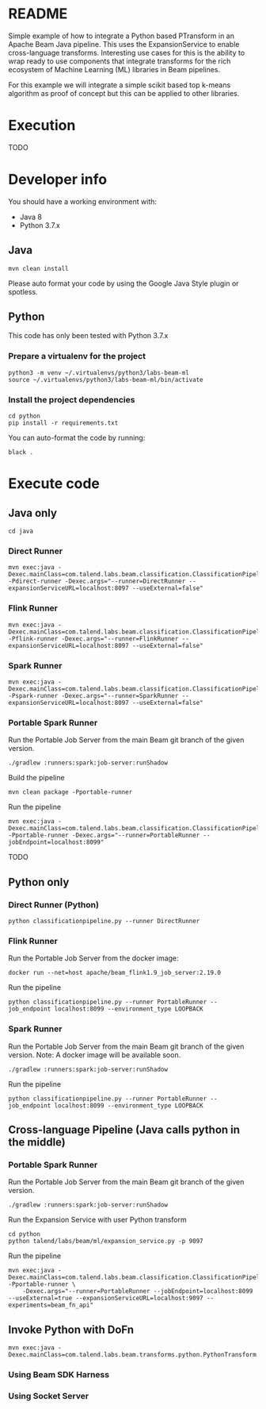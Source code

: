 README
======

Simple example of how to integrate a Python based PTransform in an Apache Beam Java pipeline. This uses the ExpansionService to enable cross-language transforms. Interesting use cases for this is the ability to wrap ready to use components that integrate transforms for the rich ecosystem of Machine Learning (ML) libraries in Beam pipelines.

For this example we will integrate a simple scikit based top k-means algorithm as proof of concept but this can be applied to other libraries.

# Execution

TODO

# Developer info

You should have a working environment with:

- Java 8
- Python 3.7.x

## Java

    mvn clean install

Please auto format your code by using the Google Java Style plugin or spotless.

## Python

This code has only been tested with Python 3.7.x

### Prepare a virtualenv for the project

    python3 -m venv ~/.virtualenvs/python3/labs-beam-ml
    source ~/.virtualenvs/python3/labs-beam-ml/bin/activate

### Install the project dependencies

    cd python
    pip install -r requirements.txt

You can auto-format the code by running:

    black .

# Execute code

## Java only

    cd java

### Direct Runner

    mvn exec:java -Dexec.mainClass=com.talend.labs.beam.classification.ClassificationPipeline -Pdirect-runner -Dexec.args="--runner=DirectRunner --expansionServiceURL=localhost:8097 --useExternal=false"

### Flink Runner

    mvn exec:java -Dexec.mainClass=com.talend.labs.beam.classification.ClassificationPipeline -Pflink-runner -Dexec.args="--runner=FlinkRunner --expansionServiceURL=localhost:8097 --useExternal=false"

### Spark Runner

    mvn exec:java -Dexec.mainClass=com.talend.labs.beam.classification.ClassificationPipeline -Pspark-runner -Dexec.args="--runner=SparkRunner --expansionServiceURL=localhost:8097 --useExternal=false"

### Portable Spark Runner

Run the Portable Job Server from the main Beam git branch of the given version.

    ./gradlew :runners:spark:job-server:runShadow

Build the pipeline
    
    mvn clean package -Pportable-runner
    
Run the pipeline

    mvn exec:java -Dexec.mainClass=com.talend.labs.beam.classification.ClassificationPipeline -Pportable-runner -Dexec.args="--runner=PortableRunner --jobEndpoint=localhost:8099"


TODO

## Python only

### Direct Runner (Python)

    python classificationpipeline.py --runner DirectRunner

### Flink Runner

Run the Portable Job Server from the docker image:

    docker run --net=host apache/beam_flink1.9_job_server:2.19.0

Run the pipeline

    python classificationpipeline.py --runner PortableRunner --job_endpoint localhost:8099 --environment_type LOOPBACK

### Spark Runner

Run the Portable Job Server from the main Beam git branch of the given version.
Note: A docker image will be available soon.

    ./gradlew :runners:spark:job-server:runShadow

Run the pipeline

    python classificationpipeline.py --runner PortableRunner --job_endpoint localhost:8099 --environment_type LOOPBACK

## Cross-language Pipeline (Java calls python in the middle)

### Portable Spark Runner

Run the Portable Job Server from the main Beam git branch of the given version.

    ./gradlew :runners:spark:job-server:runShadow

Run the Expansion Service with user Python transform

    cd python
    python talend/labs/beam/ml/expansion_service.py -p 9097
     
Run the pipeline
     
    mvn exec:java -Dexec.mainClass=com.talend.labs.beam.classification.ClassificationPipeline -Pportable-runner \
        -Dexec.args="--runner=PortableRunner --jobEndpoint=localhost:8099 --useExternal=true --expansionServiceURL=localhost:9097 --experiments=beam_fn_api"
    

## Invoke Python with DoFn

    mvn exec:java -Dexec.mainClass=com.talend.labs.beam.transforms.python.PythonTransform

### Using Beam SDK Harness


### Using Socket Server
